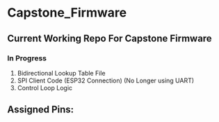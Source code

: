 # Capstone_Firmware

## Current Working Repo For Capstone Firmware

### In Progress
1. Bidirectional Lookup Table File
2. SPI Client Code (ESP32 Connection) (No Longer using UART)
3. Control Loop Logic

## Assigned Pins: